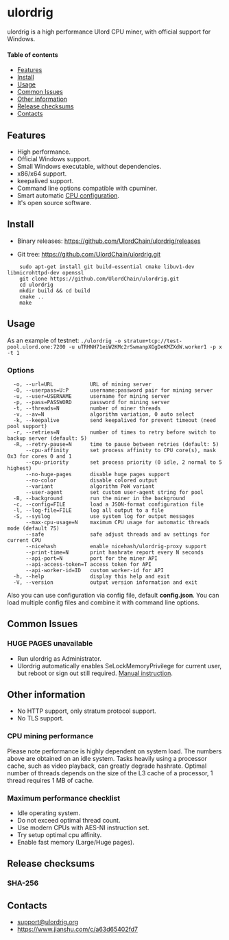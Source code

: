 # ulordrig

ulordrig is a high performance Ulord CPU miner, with official support for Windows.

#### Table of contents
* [Features](#features)
* [Install](#Install)
* [Usage](#usage)
* [Common Issues](#common-issues)
* [Other information](#other-information)
* [Release checksums](#release-checksums)
* [Contacts](#contacts)



## Features
* High performance.
* Official Windows support.
* Small Windows executable, without dependencies.
* x86/x64 support.
* keepalived support.
* Command line options compatible with cpuminer.
* Smart automatic [CPU configuration](https://github.com/UlordChain/ulordrig).
* It's open source software.



## Install
* Binary releases: https://github.com/UlordChain/ulordrig/releases
    
* Git tree: https://github.com/UlordChain/ulordrig.git
```
    sudo apt-get install git build-essential cmake libuv1-dev libmicrohttpd-dev openssl    
    git clone https://github.com/UlordChain/ulordrig.git   
    cd ulordrig     
    mkdir build && cd build    
    cmake ..    
    make    
```



## Usage
As an example of testnet: `./ulordrig -o stratum+tcp://test-pool.ulord.one:7200 -u uTRHNH71eiW2KMc2rSwmanpXGgDeKMZXdW.worker1 -p x -t 1`
### Options
```    
  -o, --url=URL            URL of mining server
  -O, --userpass=U:P       username:password pair for mining server
  -u, --user=USERNAME      username for mining server
  -p, --pass=PASSWORD      password for mining server
  -t, --threads=N          number of miner threads
  -v, --av=N               algorithm variation, 0 auto select
  -k, --keepalive          send keepalived for prevent timeout (need pool support)
  -r, --retries=N          number of times to retry before switch to backup server (default: 5)
  -R, --retry-pause=N      time to pause between retries (default: 5)
      --cpu-affinity       set process affinity to CPU core(s), mask 0x3 for cores 0 and 1
      --cpu-priority       set process priority (0 idle, 2 normal to 5 highest)
      --no-huge-pages      disable huge pages support
      --no-color           disable colored output
      --variant            algorithm PoW variant
      --user-agent         set custom user-agent string for pool
  -B, --background         run the miner in the background
  -c, --config=FILE        load a JSON-format configuration file
  -l, --log-file=FILE      log all output to a file
  -S, --syslog             use system log for output messages
      --max-cpu-usage=N    maximum CPU usage for automatic threads mode (default 75)
      --safe               safe adjust threads and av settings for current CPU
      --nicehash           enable nicehash/ulordrig-proxy support
      --print-time=N       print hashrate report every N seconds
      --api-port=N         port for the miner API
      --api-access-token=T access token for API
      --api-worker-id=ID   custom worker-id for API
  -h, --help               display this help and exit
  -V, --version            output version information and exit
```

Also you can use configuration via config file, default **config.json**. You can load multiple config files and combine it with command line options.



## Common Issues
### HUGE PAGES unavailable
* Run ulordrig as Administrator.
* Ulordrig automatically enables SeLockMemoryPrivilege for current user, but reboot or sign out still required. [Manual instruction](https://msdn.microsoft.com/en-gb/library/ms190730.aspx).



## Other information
* No HTTP support, only stratum protocol support.
* No TLS support.

### CPU mining performance

Please note performance is highly dependent on system load. The numbers above are obtained on an idle system. Tasks heavily using a processor cache, such as video playback, can greatly degrade hashrate. Optimal number of threads depends on the size of the L3 cache of a processor, 1 thread requires 1 MB of cache.

### Maximum performance checklist
* Idle operating system.
* Do not exceed optimal thread count.
* Use modern CPUs with AES-NI instruction set.
* Try setup optimal cpu affinity.
* Enable fast memory (Large/Huge pages).



## Release checksums
### SHA-256



## Contacts
* support@ulordrig.org
* https://www.jianshu.com/c/a63d65402fd7
